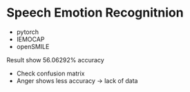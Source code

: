 # Speech Emotion Recognitnion

* pytorch
* IEMOCAP
* openSMILE
  
  
Result show 56.06292% accuracy  
* Check confusion matrix
* Anger shows less accuracy -> lack of data